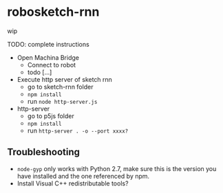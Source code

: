 # robosketch-rnn

wip

TODO: complete instructions

- Open Machina Bridge
	- Connect to robot
	- todo […]
- Execute http server of sketch rnn
	- go to sketch-rnn folder
	- `npm install`
	- run `node http-server.js`
- http-server
	- go to p5js folder
	- `npm install`
	- run `http-server . -o --port xxxx?`
	
	
## Troubleshooting

- `node-gyp` only works with Python 2.7, make sure this is the version you have installed and the one referenced by npm.
- Install Visual C++ redistributable tools?
